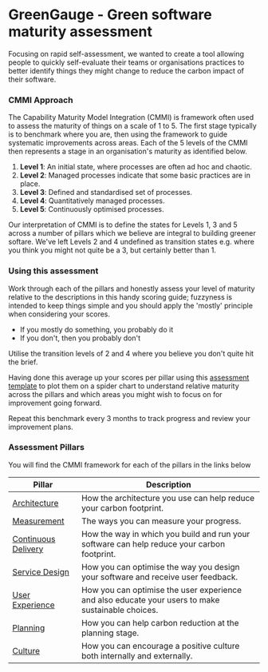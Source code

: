 # GreenGauge - Green software maturity assessment

Focusing on rapid self-assessment, we wanted to create a tool allowing people to quickly self-evaluate their teams or organisations practices to better identify things they might change to reduce the carbon impact of their software.

### CMMI Approach

The Capability Maturity Model Integration (CMMI) is framework often used to assess the maturity of things on a scale of 1 to 5. The first stage typically is to benchmark where you are, then using the framework to guide systematic improvements across areas. Each of the 5 levels of the CMMI then represents a stage in an organisation's maturity as identified below. 


1. **Level 1**: An initial state, where processes are often ad hoc and chaotic. 
2. **Level 2**: Managed processes indicate that some basic practices are in place. 
3. **Level 3**: Defined and standardised set of processes.
4. **Level 4**: Quantitatively managed processes.
5. **Level 5**: Continuously optimised processes.

Our interpretation of CMMI is to define the states for Levels 1, 3 and 5 across a number of pillars which we believe are integral to building greener softare. We've left Levels 2 and 4 undefined as transition states e.g. where you think you might not quite be a 3, but certainly better than 1. 

### Using this assessment
Work through each of the pillars and honestly assess your level of maturity relative to the descriptions in this handy scoring guide; fuzzyness is intended to keep things simple and you should apply the 'mostly' principle when considering your scores.

* If you mostly do something, you probably do it
* If you don't, then you probably don't

Utilise the transition levels of 2 and 4 where you believe you don't quite hit the brief.

Having done this average up your scores per pillar using this [assessment template](template/gg-assessment-template.xlsx) to plot them on a spider chart to understand relative maturity across the pillars and which areas you might wish to focus on for improvement going forward.

Repeat this benchmark every 3 months to track progress and review your improvement plans.

### Assessment Pillars
You will find the CMMI framework for each of the pillars in the links below

| Pillar | Description |
|---|---|
| [Architecture](docs/architecture-matrix.md) | How the architecture you use can help reduce your carbon footprint. |
| [Measurement](docs/measurement-matrix.md) | The ways you can measure your progress. |
| [Continuous Delivery](docs/continuous-delivery-matrix.md) | How the way in which you build and run your software can help reduce your carbon footprint. |
| [Service Design](docs/service-design-matrix.md) | How you can optimise the way you design your software and receive user feedback. |
| [User Experience](docs/user-experience-matrix.md) | How you can optimise the user experience and also educate your users to make sustainable choices. |
| [Planning](docs/planning-matrix.md) | How you can help carbon reduction at the planning stage. |
| [Culture](docs/culture-matrix.md) | How you can encourage a positive culture both internally and externally. |

